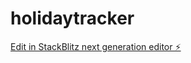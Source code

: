 # holidaytracker

[Edit in StackBlitz next generation editor ⚡️](https://stackblitz.com/~/github.com/brucewayne1212/holidaytracker)